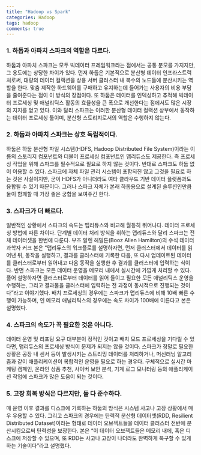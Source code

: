 ```yaml
---
title: "Hadoop vs Spark"
categories: Hadoop
tags: hadoop
comments: true
---
```


### 1. 하둡과 아파치 스파크의 역할은 다르다.

하둡과 아파치 스파크는 모두 빅데이터 프레임워크라는 점에서는 공통 분모를 가지지만, 그 용도에는 상당한 차이가 있다. 먼저 하둡은 기본적으로 분산형 데이터 인프라스트럭처로써, 대량의 데이터 컬랙션을 상용 서버 클러스터 내 복수의 노드들에 분산시키는 역할을 한다. 맞춤 제작한 하드웨어를 구매하고 유지하는데 들어가는 사용자의 비용 부담을 줄여준다는 점이 이 방식의 장점이다. 또 하둡은 데이터를 인덱싱하고 추적해 빅데이터 프로세싱 및 애널리틱스 활동의 효율성을 큰 폭으로 개선한다는 점에서도 많은 시장의 지지를 얻고 있다. 이와 달리 스파크는 이러한 분산형 데이터 컬랙션 상부에서 동작하는 데이터 프로세싱 툴이며, 분산형 스토리지로서의 역할은 수행하지 않는다.

### 2. 하둡과 아파치 스파크는 상호 독립적이다.

하둡은 하둡 분산형 파일 시스템(HDFS, Hadoop Distributed File System)이라는 이름의 스토리지 컴포넌트와 더불어 프로세싱 컴포넌트인 맵리듀스도 제공한다. 즉 프로세싱 작업을 위해 스파크를 필수적으로 필요로 하지 않는 것이다. 반대로 스파크도 하둡 없이 이용할 수 있다. 스파크에 자체 파일 관리 시스템이 포함되진 않고 그것을 필요로 하는 것은 사실이지만, 굳이 HDFS가 아니더라도 여타 클라우드 기반 데이터 플랫폼과도 융합될 수 있기 때문이다. 그러나 스파크 자체가 본래 하둡용으로 설계된 솔루션인만큼 둘이 함께할 때 가장 좋은 궁합을 보여주긴 한다.

### 3. 스파크가 더 빠르다.

일반적인 상황에서 스파크의 속도는 맵리듀스와 비교해 월등히 뛰어나다. 데이터 프로세싱 방법에 따른 차이다. 단계별 데이터 처리 방식을 취하는 맵리듀스와 달리 스파크는 전체 데이터셋을 한번에 다룬다. 부즈 알렌 헤밀튼(Booz Allen Hamilton)의 수석 데이터 과학자 커크 본은 “맵리듀스의 워크플로를 설명하자면, 먼저 클러스터에서 데이터를 읽어낸 뒤, 동작을 실행하고, 결과를 클러스터에 기록한 다음, 또 다시 업데이트된 데이터를 클러스터로부터 읽어내고 다음 동작을 실행한 후 결과를 클러스터에 입력하는 식이다. 반면 스파크는 모든 데이터 운영을 메모리 내에서 실시간에 가깝게 처리할 수 있다. 풀어 설명하자면 클러스터로부터 데이터를 읽어 들이고 필요한 모든 애널리틱스 운영을 수행하는, 그리고 결과물을 클러스터에 입력하는 전 과정이 동시적으로 진행되는 것이다”라고 이야기했다. 배치 프로세싱의 경우에는 스파크가 맵리듀스에 비해 10배 빠른 수행이 가능하며, 인 메모리 애널리틱스의 경우에는 속도 차이가 100배에 이른다고 본은 설명했다. 

### 4. 스파크의 속도가 꼭 필요한 것은 아니다.

데이터 운영 및 리포팅 요구 대부분이 정적인 것이고 배치 모드 프로세싱을 기다릴 수 있다면, 맵리듀스의 프로세싱 방식이 문제가 되지는 않을 것이다. 스파크가 정말로 필요한 상황은 공장 내 센서 등이 발생시키는 스트리밍 데이터를 처리하거나, 머신러닝 알고리즘과 같이 애플리케이션이 복합적인 운영을 필요로 하는 경우다. 구체적으로 실시간 마케팅 캠페인, 온라인 상품 추천, 사이버 보안 분석, 기계 로그 모니터링 등의 애플리케이션 작업에 스파크가 많은 도움이 되는 것이다. 

### 5. 고장 회복 방식은 다르지만, 둘 다 준수하다.

매 운영 이후 결과를 디스크에 기록하는 하둡의 방식은 시스템 사고나 고장 상황에서 매우 유용할 수 있다. 그리고 스파크의 경우에는 탄력적 분산형 데이터셋(RDD, Resilient Distributed Dataset)이라는 형태로 데이터 오브젝트들을 데이터 클러스터 전반에 분산시킴으로써 탄력성을 보장한다. 본은 “이 데이터 오브젝트들은 메모리 내에, 혹은 디스크에 저장할 수 있으며, 또 RDD는 사고나 고장이 나더라도 완벽하게 복구할 수 있게 하는 기술이다”라고 설명했다.